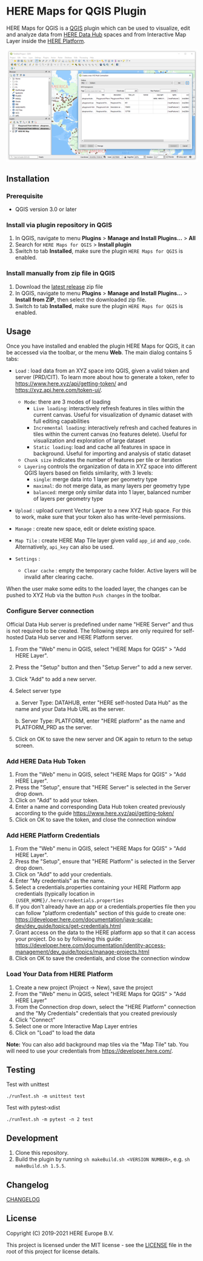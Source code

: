 # HERE Maps for QGIS Plugin


HERE Maps for QGIS is a [QGIS](https://www.qgis.org) plugin which can be used to visualize, edit and analyze data from [HERE Data Hub](https://www.here.xyz/) spaces and from Interactive Map Layer inside the [HERE Platform](https://platform.here.com/).

![new connection](res/new-connection.png)

## Installation

### Prerequisite

* QGIS version 3.0 or later

### Install via plugin repository in QGIS

1. In QGIS, navigate to menu **Plugins** > **Manage and Install Plugins...** > **All**
2. Search for `HERE Maps for QGIS` > **Install plugin**
3. Switch to tab **Installed**, make sure the plugin `HERE Maps for QGIS` is enabled.

### Install manually from zip file in QGIS

1. Download the [latest release](https://github.com/heremaps/xyz-qgis-plugin/releases) zip file
2. In QGIS, navigate to menu **Plugins** > **Manage and Install Plugins...** > **Install from ZIP**, then select the downloaded zip file.
3. Switch to tab **Installed**, make sure the plugin `HERE Maps for QGIS` is enabled.

## Usage

Once you have installed and enabled the plugin HERE Maps for QGIS, it can be accessed via the toolbar, or the menu **Web**. The main dialog contains 5 tabs:

+ `Load` : load data from an XYZ space into QGIS, given a valid token and server (PRD/CIT). To learn more about how to generate a token, refer to https://www.here.xyz/api/getting-token/ and https://xyz.api.here.com/token-ui/. 

    + `Mode`: there are 3 modes of loading
        + `Live loading`: interactively refresh features in tiles within the current canvas. Useful for visualization of dynamic dataset with full editing capabilities
        + `Incremental loading`: interactively refresh and cached features in tiles within the current canvas (no features delete). Useful for visualization and exploration of large dataset
        + `Static loading`: load and cache all features in space in background. Useful for importing and analysis of static dataset
    + `Chunk size` indicates the number of features per tile or iteration
    + `Layering` controls the organization of data in XYZ space into different QGIS layers based on fields similarity, with 3 levels:
        + `single`: merge data into 1 layer per geometry type
        + `maximal`: do not merge data, as many layers per geometry type
        + `balanced`: merge only similar data into 1 layer, balanced number of layers per geometry type

+ `Upload` : upload current Vector Layer to a new XYZ Hub space. For this to work, make sure that your token also has write-level permissions.

+ `Manage` : create new space, edit or delete existing space.

+ `Map Tile` : create HERE Map Tile layer given valid `app_id` and `app_code`. Alternatively, `api_key` can also be used.

+ `Settings` :

    + `Clear cache` : empty the temporary cache folder. Active layers will be invalid after clearing cache.

When the user make some edits to the loaded layer, the changes can be pushed to XYZ Hub via the button `Push changes` in the toolbar.

### Configure Server connection

Official Data Hub server is predefined under name "HERE Server" and thus is not required to be created. The following steps are only required for self-hosted Data Hub server and HERE Platform server.

1. From the "Web" menu in QGIS, select "HERE Maps for QGIS" > "Add HERE Layer".
2. Press the "Setup" button and then "Setup Server" to add a new server. 
3. Click "Add" to add a new server.
4. Select server type

    a. Server Type: DATAHUB, enter "HERE self-hosted Data Hub" as the name and your Data Hub URL as the server.

    b. Server Type: PLATFORM, enter "HERE platform" as the name and PLATFORM_PRD as the server.

5. Click on OK to save the new server and OK again to return to the setup screen.

### Add HERE Data Hub Token

1. From the "Web" menu in QGIS, select "HERE Maps for QGIS" > "Add HERE Layer".
2. Press the "Setup", ensure that "HERE Server" is selected in the Server drop down.
3. Click on "Add" to add your token.
4. Enter a name and corresponding Data Hub token created previously according to the guide https://www.here.xyz/api/getting-token/
5. Click on OK to save the token, and close the connection window

### Add HERE Platform Credentials

1. From the "Web" menu in QGIS, select "HERE Maps for QGIS" > "Add HERE Layer".
2. Press the "Setup", ensure that "HERE Platform" is selected in the Server drop down.
3. Click on "Add" to add your credentials.
4. Enter "My credentials" as the name.
5. Select a credentials.properties containing your HERE Platform app credentials (typically location in `{USER_HOME}/.here/credentials.properties`
6. If you don't already have an app or a credentials.properties file then you can follow "platform credentials" section of this guide to create one: https://developer.here.com/documentation/java-scala-dev/dev_guide/topics/get-credentials.html
7. Grant access on the data to the HERE platform app so that it can access your project.  Do so by following this guide: https://developer.here.com/documentation/identity-access-management/dev_guide/topics/manage-projects.html
8. Click on OK to save the credentials, and close the connection window

### Load Your Data from HERE Platform

1. Create a new project (Project → New), save the project
2. From the "Web" menu in QGIS, select "HERE Maps for QGIS" > "Add HERE Layer"
3. From the Connection drop down, select the "HERE Platform" connection and the "My Credentials" credentials that you created previously
4. Click "Connect"
5. Select one or more Interactive Map Layer entries
6. Click on "Load" to load the data

**Note:** You can also add background map tiles via the "Map Tile" tab. You will need to use your credentials from https://developer.here.com/.

## Testing

Test with unittest
```
./runTest.sh -m unittest test
```

Test with pytest-xdist
```
./runTest.sh -m pytest -n 2 test
```

## Development

1. Clone this repository.
2. Build the plugin by running `sh makeBuild.sh <VERSION NUMBER>`,
e.g. `sh makeBuild.sh 1.5.5`.

## Changelog
[CHANGELOG](CHANGELOG.md)
## License

Copyright (C) 2019-2021 HERE Europe B.V.

This project is licensed under the MIT license - see the [LICENSE](./LICENSE) file in the root of this project for license details.
